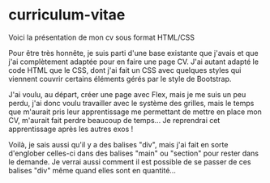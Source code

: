 # curriculum-vitae
Voici la présentation de mon cv sous format HTML/CSS

Pour être très honnête, je suis parti d'une base existante que j'avais et que j'ai complètement adaptée pour en faire une page CV.
J'ai autant adapté le code HTML que le CSS, dont j'ai fait un CSS avec quelques styles qui viennent couvrir certains éléments gérés par le style de Bootstrap.

J'ai voulu, au départ, créer une page avec Flex, mais je me suis un peu perdu, j'ai donc voulu travailler avec le système des grilles, mais le temps que m'aurait pris leur apprentissage me permettant de mettre en place mon CV, m'aurait fait perdre beaucoup de temps... Je reprendrai cet apprentissage après les autres exos !

Voilà, je sais aussi qu'il y a des balises "div", mais j'ai fait en sorte d'englober celles-ci dans des balises "main" ou "section" pour rester dans le demande.
Je verrai aussi comment il est possible de se passer de ces balises "div" même quand elles sont en quantité...
